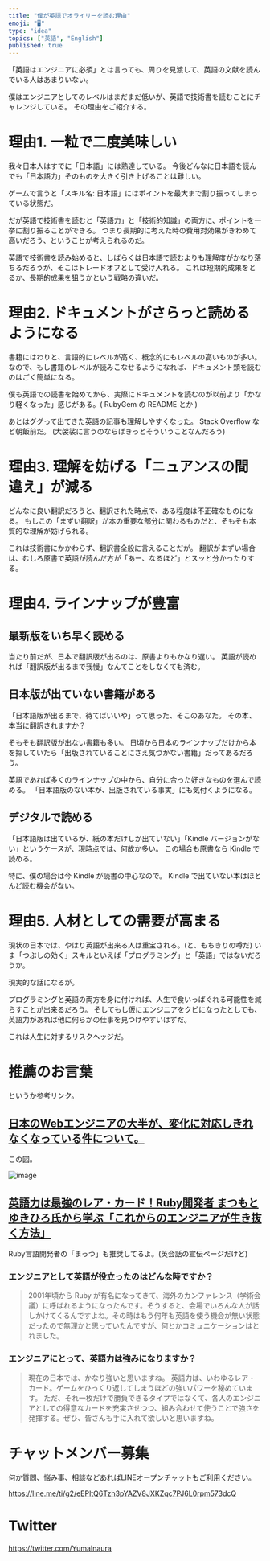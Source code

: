 ```yaml
---
title: "僕が英語でオライリーを読む理由"
emoji: "🖥"
type: "idea"
topics: ["英語", "English"]
published: true
---
```


「英語はエンジニアに必須」とは言っても、周りを見渡して、英語の文献を読んでいる人はあまりいない。

僕はエンジニアとしてのレベルはまだまだ低いが、英語で技術書を読むことにチャレンジしている。
その理由をご紹介する。

# 理由1. 一粒で二度美味しい

我々日本人はすでに「日本語」には熟達している。
今後どんなに日本語を読んでも「日本語力」そのものを大きく引き上げることは難しい。

ゲームで言うと「スキル名: 日本語」にはポイントを最大まで割り振ってしまっている状態だ。

だが英語で技術書を読むと「英語力」と「技術的知識」の両方に、ポイントを一挙に割り振ることができる。
つまり長期的に考えた時の費用対効果がきわめて高いだろう、ということが考えられるのだ。

英語で技術書を読み始めると、しばらくは日本語で読むよりも理解度がかなり落ちるだろうが、そこはトレードオフとして受け入れる。
これは短期的成果をとるか、長期的成果を狙うかという戦略の違いだ。

# 理由2. ドキュメントがさらっと読めるようになる

書籍にはわりと、言語的にレベルが高く、概念的にもレベルの高いものが多い。
なので、もし書籍のレベルが読みこなせるようになれば、ドキュメント類を読むのはごく簡単になる。

僕も英語での読書を始めてから、実際にドキュメントを読むのが以前より「かなり軽くなった」感じがある。( RubyGem の README とか )

あとはググって出てきた英語の記事も理解しやすくなった。
Stack Overflow など朝飯前だ。
(大袈裟に言うのならばきっとそういうことなんだろう)

# 理由3. 理解を妨げる「ニュアンスの間違え」が減る

どんなに良い翻訳だろうと、翻訳された時点で、ある程度は不正確なものになる。
もしこの「まずい翻訳」が本の重要な部分に関わるものだと、そもそも本質的な理解が妨げられる。

これは技術書にかかわらず、翻訳書全般に言えることだが。
翻訳がまずい場合は、むしろ原書で英語が読んだ方が「あー、なるほど」とスッと分かったりする。

# 理由4. ラインナップが豊富

## 最新版をいち早く読める

当たり前だが、日本で翻訳版が出るのは、原書よりもかなり遅い。
英語が読めれば「翻訳版が出るまで我慢」なんてことをしなくても済む。

## 日本版が出ていない書籍がある

「日本語版が出るまで、待てばいいや」って思った、そこのあなた。
その本、本当に翻訳されますか？

そもそも翻訳版が出ない書籍も多い。
日頃から日本のラインナップだけから本を探していたら「出版されていることにさえ気づかない書籍」だってあるだろう。

英語であれば多くのラインナップの中から、自分に合った好きなものを選んで読める。
「日本語版のない本が、出版されている事実」にも気付くようになる。

## デジタルで読める

「日本語版は出ているが、紙の本だけしか出ていない」「Kindle バージョンがない」というケースが、現時点では、何故か多い。
この場合も原書なら Kindle で読める。

特に、僕の場合は今 Kindle が読書の中心なので。
Kindle で出ていない本はほとんど読む機会がない。

# 理由5. 人材としての需要が高まる

現状の日本では、やはり英語が出来る人は重宝される。(と、もちきりの噂だ)
いま「つぶしの効く」スキルといえば「プログラミング」と「英語」ではないだろうか。

現実的な話になるが。

プログラミングと英語の両方を身に付ければ、人生で食いっぱぐれる可能性を減らすことが出来るだろう。
そしてもし仮にエンジニアをクビになったとしても、英語力があれば他に何らかの仕事を見つけやすいはずだ。

これは人生に対するリスクヘッジだ。


# 推薦のお言葉

というか参考リンク。

## [日本のWebエンジニアの大半が、変化に対応しきれなくなっている件について。](http://d.hatena.ne.jp/tomoya/20160410/1460274822)

この図。

![image](https://qiita-image-store.s3.amazonaws.com/0/89618/a1172284-8d72-e6b1-93f6-5ecde61ae2d6.png)


## [英語力は最強のレア・カード！Ruby開発者 まつもとゆきひろ氏から学ぶ「これからのエンジニアが生き抜く方法」](http://eikaiwa.dmm.com/blog/interview/matz/)

Ruby言語開発者の「まっつ」も推奨してるよ。(英会話の宣伝ページだけど)

### エンジニアとして英語が役立ったのはどんな時ですか？

>2001年頃から Ruby が有名になってきて、海外のカンファレンス（学術会議）に呼ばれるようになったんです。そうすると、会場でいろんな人が話しかけてくるんですよね。その時はもう何年も英語を使う機会が無い状態だったので無理かと思っていたんですが、何とかコミュニケーションはとれました。

### エンジニアにとって、英語力は強みになりますか？

>現在の日本では、かなり強いと思いますね。
英語力は、いわゆるレア・カード。ゲームをひっくり返してしまうほどの強いパワーを秘めています。
ただ、それ一枚だけで勝負できるタイプではなくて、各人のエンジニアとしての得意なカードを充実させつつ、組み合わせて使うことで強さを発揮する。ぜひ、皆さんも手に入れて欲しいと思いますね。








<!-- Update From Qiita API -->

# チャットメンバー募集


何か質問、悩み事、相談などあればLINEオープンチャットもご利用ください。

https://line.me/ti/g2/eEPltQ6Tzh3pYAZV8JXKZqc7PJ6L0rpm573dcQ





# Twitter


https://twitter.com/YumaInaura


<!-- Update From Qiita API -->


